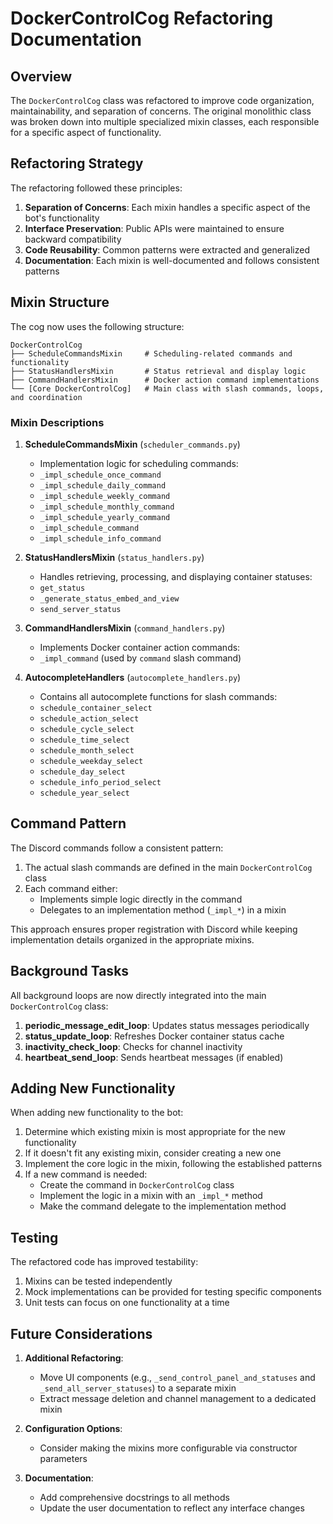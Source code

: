 # DockerControlCog Refactoring Documentation

## Overview

The `DockerControlCog` class was refactored to improve code organization, maintainability, and separation of concerns. The original monolithic class was broken down into multiple specialized mixin classes, each responsible for a specific aspect of functionality.

## Refactoring Strategy

The refactoring followed these principles:

1. **Separation of Concerns**: Each mixin handles a specific aspect of the bot's functionality
2. **Interface Preservation**: Public APIs were maintained to ensure backward compatibility
3. **Code Reusability**: Common patterns were extracted and generalized
4. **Documentation**: Each mixin is well-documented and follows consistent patterns

## Mixin Structure

The cog now uses the following structure:

```
DockerControlCog
├── ScheduleCommandsMixin     # Scheduling-related commands and functionality
├── StatusHandlersMixin       # Status retrieval and display logic
├── CommandHandlersMixin      # Docker action command implementations
└── [Core DockerControlCog]   # Main class with slash commands, loops, and coordination
```

### Mixin Descriptions

1. **ScheduleCommandsMixin** (`scheduler_commands.py`)
   - Implementation logic for scheduling commands:
   - `_impl_schedule_once_command`
   - `_impl_schedule_daily_command`
   - `_impl_schedule_weekly_command`
   - `_impl_schedule_monthly_command`
   - `_impl_schedule_yearly_command`
   - `_impl_schedule_command`
   - `_impl_schedule_info_command`

2. **StatusHandlersMixin** (`status_handlers.py`)
   - Handles retrieving, processing, and displaying container statuses:
   - `get_status`
   - `_generate_status_embed_and_view`
   - `send_server_status`

3. **CommandHandlersMixin** (`command_handlers.py`)
   - Implements Docker container action commands:
   - `_impl_command` (used by `command` slash command)

4. **AutocompleteHandlers** (`autocomplete_handlers.py`)
   - Contains all autocomplete functions for slash commands:
   - `schedule_container_select`
   - `schedule_action_select`
   - `schedule_cycle_select`
   - `schedule_time_select`
   - `schedule_month_select`
   - `schedule_weekday_select`
   - `schedule_day_select`
   - `schedule_info_period_select`
   - `schedule_year_select`

## Command Pattern

The Discord commands follow a consistent pattern:

1. The actual slash commands are defined in the main `DockerControlCog` class
2. Each command either:
   - Implements simple logic directly in the command
   - Delegates to an implementation method (`_impl_*`) in a mixin

This approach ensures proper registration with Discord while keeping implementation details organized in the appropriate mixins.

## Background Tasks

All background loops are now directly integrated into the main `DockerControlCog` class:

1. **periodic_message_edit_loop**: Updates status messages periodically
2. **status_update_loop**: Refreshes Docker container status cache
3. **inactivity_check_loop**: Checks for channel inactivity
4. **heartbeat_send_loop**: Sends heartbeat messages (if enabled)

## Adding New Functionality

When adding new functionality to the bot:

1. Determine which existing mixin is most appropriate for the new functionality
2. If it doesn't fit any existing mixin, consider creating a new one
3. Implement the core logic in the mixin, following the established patterns
4. If a new command is needed:
   - Create the command in `DockerControlCog` class
   - Implement the logic in a mixin with an `_impl_*` method
   - Make the command delegate to the implementation method

## Testing

The refactored code has improved testability:

1. Mixins can be tested independently
2. Mock implementations can be provided for testing specific components
3. Unit tests can focus on one functionality at a time

## Future Considerations

1. **Additional Refactoring**: 
   - Move UI components (e.g., `_send_control_panel_and_statuses` and `_send_all_server_statuses`) to a separate mixin
   - Extract message deletion and channel management to a dedicated mixin

2. **Configuration Options**:
   - Consider making the mixins more configurable via constructor parameters

3. **Documentation**:
   - Add comprehensive docstrings to all methods
   - Update the user documentation to reflect any interface changes 